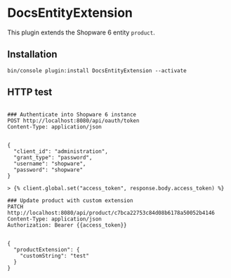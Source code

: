 # DocsEntityExtension

This plugin extends the Shopware 6 entity `product`.

## Installation

```shell
bin/console plugin:install DocsEntityExtension --activate
```

## HTTP test



```http request

### Authenticate into Shopware 6 instance
POST http://localhost:8080/api/oauth/token
Content-Type: application/json


{
  "client_id": "administration",
  "grant_type": "password",
  "username": "shopware",
  "password": "shopware"
}

> {% client.global.set("access_token", response.body.access_token) %}

### Update product with custom extension
PATCH http://localhost:8080/api/product/c7bca22753c84d08b6178a50052b4146
Content-Type: application/json
Authorization: Bearer {{access_token}}


{
  "productExtension": {
    "customString": "test"
  }
}


```